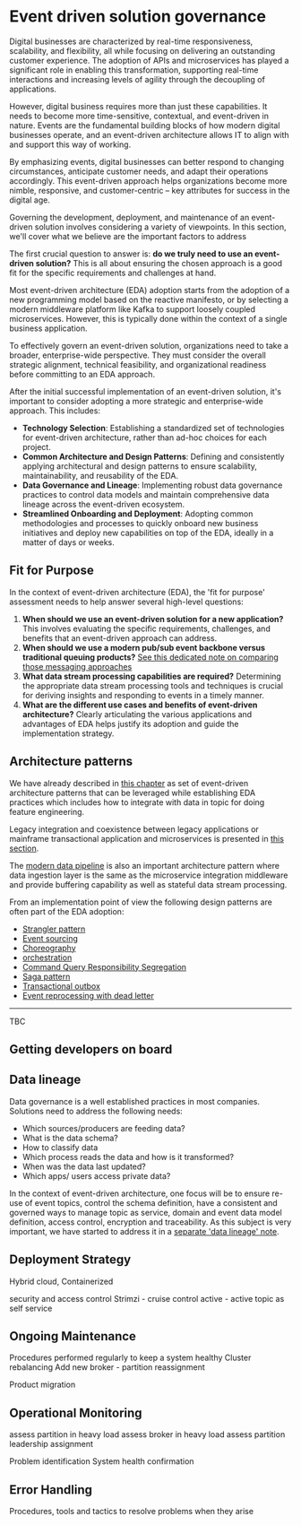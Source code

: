# Event driven solution governance

Digital businesses are characterized by real-time responsiveness, scalability, and flexibility, all while focusing on delivering an outstanding customer experience. The adoption of APIs and microservices has played a significant role in enabling this transformation, supporting real-time interactions and increasing levels of agility through the decoupling of applications. 

However, digital business requires more than just these capabilities. It needs to become more time-sensitive, contextual, and event-driven in nature. Events are the fundamental building blocks of how modern digital businesses operate, and an event-driven architecture allows IT to align with and support this way of working.

By emphasizing events, digital businesses can better respond to changing circumstances, anticipate customer needs, and adapt their operations accordingly. This event-driven approach helps organizations become more nimble, responsive, and customer-centric – key attributes for success in the digital age.

Governing the development, deployment, and maintenance of an event-driven solution involves considering a variety of viewpoints. In this section, we'll cover what we believe are the important factors to address


The first crucial question to answer is: **do we truly need to use an event-driven solution?** This is all about ensuring the chosen approach is a good fit for the specific requirements and challenges at hand.

Most event-driven architecture (EDA) adoption starts from the adoption of a new programming model based on the reactive manifesto, or by selecting a modern middleware platform like Kafka to support loosely coupled microservices. However, this is typically done within the context of a single business application.

To effectively govern an event-driven solution, organizations need to take a broader, enterprise-wide perspective. They must consider the overall strategic alignment, technical feasibility, and organizational readiness before committing to an EDA approach.


After the initial successful implementation of an event-driven solution, it's important to consider adopting a more strategic and enterprise-wide approach. This includes:

* **Technology Selection**: Establishing a standardized set of technologies for event-driven architecture, rather than ad-hoc choices for each project.
* **Common Architecture and Design Patterns**: Defining and consistently applying architectural and design patterns to ensure scalability, maintainability, and reusability of the EDA.
* **Data Governance and Lineage**: Implementing robust data governance practices to control data models and maintain comprehensive data lineage across the event-driven ecosystem.
* **Streamlined Onboarding and Deployment**: Adopting common methodologies and processes to quickly onboard new business initiatives and deploy new capabilities on top of the EDA, ideally in a matter of days or weeks.


## Fit for Purpose

In the context of event-driven architecture (EDA), the 'fit for purpose' assessment needs to help answer several high-level questions:

1. **When should we use an event-driven solution for a new application?** This involves evaluating the specific requirements, challenges, and benefits that an event-driven approach can address.
1. **When should we use a modern pub/sub event backbone versus traditional queuing products?** [See this dedicated note on comparing those messaging approaches](../../concepts/fit_for_purpose.md/#)
1. **What data stream processing capabilities are required?** Determining the appropriate data stream processing tools and techniques is crucial for deriving insights and responding to events in a timely manner.
1. **What are the different use cases and benefits of event-driven architecture?** Clearly articulating the various applications and advantages of EDA helps justify its adoption and guide the implementation strategy.


## Architecture patterns

We have already described in [this chapter](../../concepts/eda.md#components-of-the-architecture) as set of event-driven architecture patterns that can be leveraged while establishing EDA practices which includes how to integrate with data in topic for doing feature engineering. 

Legacy integration and coexistence between legacy applications or mainframe transactional application and microservices is presented in [this section](../../concepts/legacy-itg.md).

The [modern data pipeline](../../concepts/data-pipeline.md) is also an important architecture pattern where data ingestion layer is the same as the microservice integration middleware and provide buffering capability as well as stateful data stream processing.

From an implementation point of view the following design patterns are often part of the EDA adoption:

* [Strangler pattern](../index.md/#strangler-pattern)
* [Event sourcing](../event-sourcing/index.md)
* [Choreography](../index.md/#choreography)
* [orchestration](../index.md/#orchestration)
* [Command Query Responsibility Segregation](../cqrs/index.md)
* [Saga pattern](../saga/index.md)
* [Transactional outbox](../index.md/#transactional-outbox)
* [Event reprocessing with dead letter](../dlq/index.md)


---

TBC

## Getting developers on board

## Data lineage

Data governance is a well established practices in most companies. Solutions need to address the following needs:

* Which sources/producers are feeding data?
* What is the data schema?
* How to classify data
* Which process reads the data and how is it transformed?
* When was the data last updated?
* Which apps/ users access private data?

In the context of event-driven architecture, one focus will be to ensure re-use of event topics, 
control the schema definition, have a consistent and governed ways to manage topic as service, 
domain and event data model definition, access control, encryption and traceability. 
As this subject is very important, we have started to address it in a [separate 'data lineage' note](../../patterns/data-lineage/index.md).

## Deployment Strategy

Hybrid cloud, Containerized


security and access control
Strimzi - cruise control
active - active
topic as self service

## Ongoing Maintenance

Procedures performed regularly to keep a system healthy
Cluster rebalancing
 Add new broker - partition reassignment

Product migration


## Operational Monitoring 

assess partition in heavy load
assess broker in heavy load
assess partition leadership assignment

Problem identification
System health confirmation

## Error Handling

Procedures, tools and tactics to resolve problems when they arise